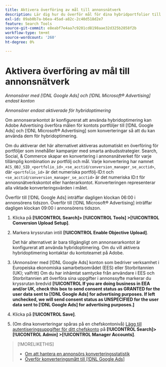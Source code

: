 ```yaml
---
title: Aktivera överföring av mål till annonsnätverk
description: Lär dig hur du överför mål för dina hybridportfolior till [!DNL Google Ads] och [!DNL Microsoft® Advertising].
exl-id: 09ab0b7a-b6ea-45ad-a82c-2c40d518d2e7
feature: Search Tools
source-git-commit: e8eabf7e4aa7c9201cd8198aae32d325b2858f2b
workflow-type: tm+mt
source-wordcount: '260'
ht-degree: 0%

---
```


# Aktivera överföring av mål till annonsnätverk

*Annonsörer med [!DNL Google Ads] och [!DNL Microsoft® Advertising] endast konton*

*Annonsörer endast aktiverade för hybridoptimering*

Om annonserarkontot är konfigurerat att använda hybridoptimering kan Adobe Advertising överföra målen för kontots portföljer till [!DNL Google Ads] och [!DNL Microsoft® Advertising] som konverteringar så att du kan använda dem för hybridoptimering.

Om du aktiverar det här alternativet aktiveras automatiskt en överföring för portföljer som innehåller kampanjer med smarta anbudsstrategier. Search, Social, &amp; Commerce skapar en konvertering i annonsnätverket för varje tillämplig kombination av portfölj och mål. Varje konvertering har namnet `ACS_OBJ_SID_<portfolio_id>_<se_acctid/conversion_manager_se_acctid>`, där `<portfolio_id>` är det numeriska portfölj-ID:t och `<se_acctid/conversion_manager_se_acctid>` är det numeriska ID:t för annonsnätverkskontot eller hanterarkontot. Konverteringen representerar alla viktade konverteringsvärden i målet.

Överför till [!DNL Google Ads] inträffar dagligen klockan 06:00 i annonsörens tidszon. Överför till [!DNL Microsoft® Advertising] inträffar dagligen klockan 09:00 i annonsörens tidszon.

<!-- Note to self: Conversions tracked by Google Ads and by the Microsoft Advertising universal event tracking (UET) tag aren't re-uploaded to the ad networks. -->

1. Klicka på **[!UICONTROL Search]> [!UICONTROL Tools] >[!UICONTROL Conversion Upload Setup]**.

1. Markera kryssrutan intill **[!UICONTROL Enable Objective Upload]**.

   Det här alternativet är bara tillgängligt om annonserarkontot är konfigurerat att använda hybridoptimering. Om du vill aktivera hybridoptimering kontaktar du kontoteamet på Adobe.

1. (Annonsörer med [!DNL Google Ads] konton som bedriver verksamhet i Europeiska ekonomiska samarbetsområdet (EES) eller Storbritannien (UK); valfritt) Om du har inhämtat samtycke från användare i EES och Storbritannien att överföra sina uppgifter i annonssyfte markerar du kryssrutan bredvid **[!UICONTROL If you are doing business in EEA and/or UK, check this box to send consent status as GRANTED for the user data sent to [!DNL Google Ads] for advertising purposes. If left unchecked, we will send consent status as UNSPECIFIED for the user data sent to [!DNL Google Ads] for advertising purposes.]**

1. Klicka på **[!UICONTROL Save]**.

1. (Om dina konverteringar spåras på en chefskontonivå) [Lägg till autentiseringsuppgifter för ditt chefskonto](/help/search-social-commerce/admin/manager-accounts.md) på **[!UICONTROL Search]> [!UICONTROL Admin] >[!UICONTROL Manager Accounts]**.

>[!MORELIKETHIS]
>
>* [Om att hantera en annonsörs konverteringsstatistik](/help/search-social-commerce/admin/conversion-metrics/conversion-metric-about.md)
>* [Överför konverteringsmått till [!DNL Google Ads]](conversion-metrics-upload-to-google.md)
